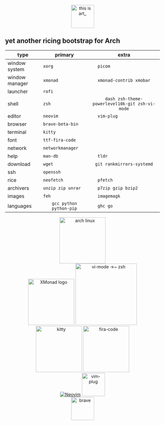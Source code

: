 <p align="center">
<img src="https://raw.githubusercontent.com/nils-trubkin/tia/main/tia.png" height="75" alt="this is art_">
</p>

## yet another ricing bootstrap for Arch

| type           | primary               | extra                 |
| ---------------|:---------------------:|:---------------------:|
| window system  |` xorg                 `|` picom                 `|
| window manager |` xmonad                `|` xmonad-contrib xmobar `|
| launcher       |` rofi                  `|                       |
| shell          |` zsh                   `|` dash zsh-theme-powerlevel10k-git zsh-vi-mode `|
| editor         |` neovim                `|` vim-plug              `|
| browser        |` brave-beta-bin        `|                       |
| terminal       |` kitty                 `|                       |
| font           |` ttf-fira-code         `|                       |
| network        |` networkmanager        `|                       |
| help           |` man-db                `|` tldr                  `|
| download       |` wget                  `|` git rankmirrors-systemd `|
| ssh            |` openssh               `|                       |
| rice           |` neofetch              `|` pfetch                `|
| archivers      |` unzip zip unrar       `|` p7zip gzip bzip2      `|
| images         |` feh                   `|` imagemagk             `|
| languages      |` gcc python python-pip `|` ghc go                `|

<p align="center">
  <a href="https://archlinux.org/"><img src="https://archlinux.org/static/logos/archlinux-logo-white-scalable.svg" height="150" alt="arch linux"></a>
  <br>
  <a href="https://github.com/xmonad/xmonad"><img alt="XMonad logo" src="https://xmonad.org/images/logo-wrapped.svg" height=150></a>
    <a href="https://github.com/jeffreytse/zsh-vi-mode">
    <img alt="vi-mode →~ zsh" src="https://user-images.githubusercontent.com/9413601/103399068-46bfcb80-4b7a-11eb-8741-86cff3d85a69.png" height="200">
  </a>
  <br>
  <a href="https://github.com/kovidgoyal/kitty"><img src="https://sw.kovidgoyal.net/kitty/_static/kitty.svg" height="150" alt="kitty"></a>
  <a href="https://github.com/tonsky/FiraCode"><img src="https://raw.githubusercontent.com/tonsky/FiraCode/master/extras/logo.svg" height="150" alt="fira-code"></a>
  <br>
  <a href="https://github.com/neovim/neovim"><img src="https://raw.githubusercontent.com/neovim/neovim.github.io/master/logos/neovim-logo-300x87.png" alt="Neovim"></a>
  <a href="https://github.com/junegunn/vim-plug"><img src="https://raw.githubusercontent.com/junegunn/vim-plug/master/plug.png" height="75" alt="vim-plug"></a>
  <br>
  <a href="https://github.com/brave/brave-browser"><img src="https://brave.com/static-assets/images/brave-logo.svg" height="75" alt="brave"></a>
</p>
